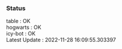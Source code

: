 ### Status


table : OK  
hogwarts : OK  
icy-bot : OK  
Latest Update : 2022-11-28 16:09:55.303397
